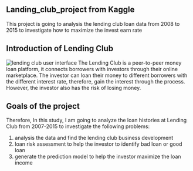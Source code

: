 ## Landing_club_project from Kaggle
 This project is going to analysis the lending club loan data from 2008 to 2015 to investigate how to maximize the invest earn rate
 
## Introduction of Lending Club
![lending club user interface](https://github.com/ZhaojunCode/lending-club-loan-analysis/blob/master/Lending-Club-Logo-1-2.png)
  The Lending Club is a peer-to-peer money loan platform, it connects borrowers with investors through their online marketplace. The investor can loan their money to different borrowers with the different interest rate, therefore, gain the interest through the process. However, the investor also has the risk of losing money. 
## Goals of the project
  Therefore, In this study, I am going to analyze the loan histories at Lending Club from 2007-2015 to investigate the following problems:
  1. analysis the data and find the lending club business development
  1. loan risk assessment to help the investor to identify bad loan or good loan
  2. generate the prediction model to help the investor maximize the loan income

